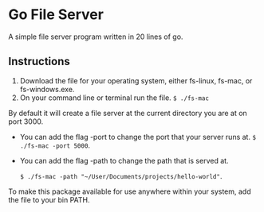 # Go File Server

A simple file server program written in 20 lines of go.

## Instructions

  1. Download the file for your operating system, either fs-linux, fs-mac, or fs-windows.exe.
  2. On your command line or terminal run the file. `$ ./fs-mac`

By default it will create a file server at the current directory you are at on port 3000.

* You can add the flag -port to change the port that your server runs at. `$ ./fs-mac -port 5000`.
* You can add the flag -path to change the path that is served at.

     `$ ./fs-mac -path "~/User/Documents/projects/hello-world"`.

To make this package available for use anywhere within your system, add the file to your bin PATH.